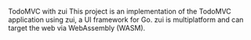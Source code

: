 TodoMVC with zui
This project is an implementation of the TodoMVC application using zui, a UI framework for Go. zui is multiplatform and can target the web via WebAssembly (WASM).